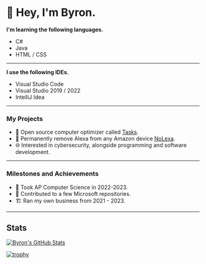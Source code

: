 # 👋 Hey, I'm Byron. 

**I'm learning the following languages.**

- C#
- Java
- HTML / CSS

***

**I use the following IDEs.**

- Visual Studio Code
- Visual Studio 2019 / 2022
- IntelliJ Idea
***

### My Projects
- 🧹 Open source computer optimizer called [Tasks](https://github.com/byronbytes/Tasks).
- 🚫 Permanently remove Alexa from any Amazon device [NoLexa](https://github.com/byronbytes/NoLexa).
- 🌐 Interested in cybersecurity, alongside programming and software development.

***

### Milestones and Achievements
- 🏫 Took AP Computer Science in 2022-2023.
- 🏢 Contributed to a few Microsoft repositories.
- 🏗 Ran my own business from 2021 - 2023.
***

## Stats
[![Byron's GitHub Stats](https://github-readme-stats-one-bice.vercel.app/api?username=byronbytes&include_all_commits=true&count_private=true&role=OWNER,ORGANIZATION_MEMBER,COLLABORATOR&theme=github_dark)](https://github.com/anuraghazra/github-readme-stats)

[![trophy](https://github-profile-trophy.vercel.app/?username=byronbytes&theme=darkhub)](https://github.com/ryo-ma/github-profile-trophy)

